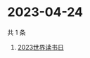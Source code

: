 # 2023-04-24

共 1 条

<!-- BEGIN ZHIHUSEARCH -->
<!-- 最后更新时间 Mon Apr 24 2023 07:06:07 GMT+0800 (China Standard Time) -->
1. [2023世界读书日](https://www.zhihu.com/search?q=2023世界读书日)
<!-- END ZHIHUSEARCH -->
